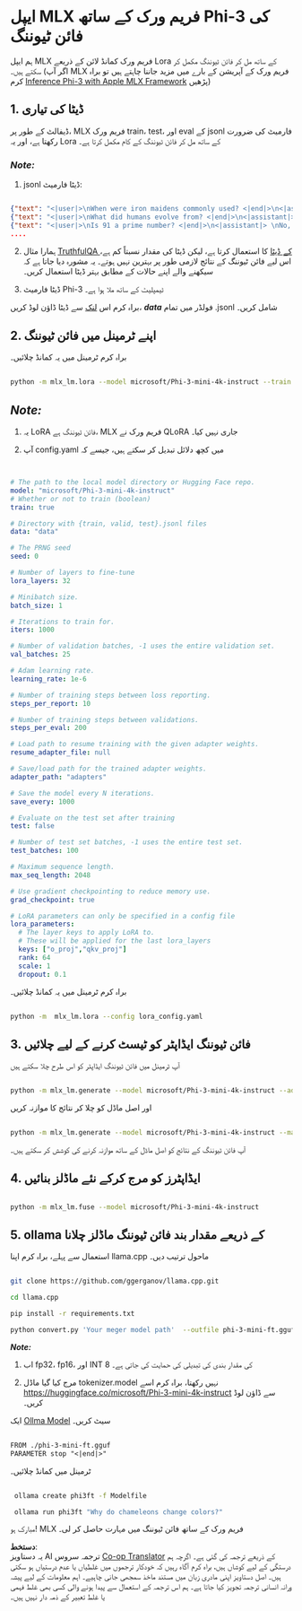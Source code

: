 <!--
CO_OP_TRANSLATOR_METADATA:
{
  "original_hash": "2b94610e2f6fe648e01fa23626f0dd03",
  "translation_date": "2025-05-07T13:26:30+00:00",
  "source_file": "md/03.FineTuning/FineTuning_MLX.md",
  "language_code": "ur"
}
-->
# **ایپل MLX فریم ورک کے ساتھ Phi-3 کی فائن ٹیوننگ**

ہم ایپل MLX فریم ورک کمانڈ لائن کے ذریعے Lora کے ساتھ مل کر فائن ٹیوننگ مکمل کر سکتے ہیں۔ (اگر آپ MLX فریم ورک کے آپریشن کے بارے میں مزید جاننا چاہتے ہیں تو براہ کرم [Inference Phi-3 with Apple MLX Framework](../03.FineTuning/03.Inference/MLX_Inference.md) پڑھیں)

## **1. ڈیٹا کی تیاری**

ڈیفالٹ کے طور پر، MLX فریم ورک train، test، اور eval کے jsonl فارمیٹ کی ضرورت رکھتا ہے، اور یہ Lora کے ساتھ مل کر فائن ٹیوننگ کے کام مکمل کرتا ہے۔

### ***Note:***

1. jsonl ڈیٹا فارمیٹ:

```json

{"text": "<|user|>\nWhen were iron maidens commonly used? <|end|>\n<|assistant|> \nIron maidens were never commonly used <|end|>"}
{"text": "<|user|>\nWhat did humans evolve from? <|end|>\n<|assistant|> \nHumans and apes evolved from a common ancestor <|end|>"}
{"text": "<|user|>\nIs 91 a prime number? <|end|>\n<|assistant|> \nNo, 91 is not a prime number <|end|>"}
....

```

2. ہمارا مثال [TruthfulQA کے ڈیٹا](https://github.com/sylinrl/TruthfulQA/blob/main/TruthfulQA.csv) کا استعمال کرتا ہے، لیکن ڈیٹا کی مقدار نسبتاً کم ہے، اس لیے فائن ٹیوننگ کے نتائج لازمی طور پر بہترین نہیں ہوتے۔ یہ مشورہ دیا جاتا ہے کہ سیکھنے والے اپنے حالات کے مطابق بہتر ڈیٹا استعمال کریں۔

3. ڈیٹا فارمیٹ Phi-3 ٹیمپلیٹ کے ساتھ ملا ہوا ہے۔

براہ کرم اس [لنک](../../../../code/04.Finetuning/mlx) سے ڈیٹا ڈاؤن لوڈ کریں، ***data*** فولڈر میں تمام .jsonl شامل کریں۔

## **2. اپنے ٹرمینل میں فائن ٹیوننگ**

براہ کرم ٹرمینل میں یہ کمانڈ چلائیں۔

```bash

python -m mlx_lm.lora --model microsoft/Phi-3-mini-4k-instruct --train --data ./data --iters 1000 

```

## ***Note:***

1. یہ LoRA فائن ٹیوننگ ہے، MLX فریم ورک نے QLoRA جاری نہیں کیا۔

2. آپ config.yaml میں کچھ دلائل تبدیل کر سکتے ہیں، جیسے کہ

```yaml


# The path to the local model directory or Hugging Face repo.
model: "microsoft/Phi-3-mini-4k-instruct"
# Whether or not to train (boolean)
train: true

# Directory with {train, valid, test}.jsonl files
data: "data"

# The PRNG seed
seed: 0

# Number of layers to fine-tune
lora_layers: 32

# Minibatch size.
batch_size: 1

# Iterations to train for.
iters: 1000

# Number of validation batches, -1 uses the entire validation set.
val_batches: 25

# Adam learning rate.
learning_rate: 1e-6

# Number of training steps between loss reporting.
steps_per_report: 10

# Number of training steps between validations.
steps_per_eval: 200

# Load path to resume training with the given adapter weights.
resume_adapter_file: null

# Save/load path for the trained adapter weights.
adapter_path: "adapters"

# Save the model every N iterations.
save_every: 1000

# Evaluate on the test set after training
test: false

# Number of test set batches, -1 uses the entire test set.
test_batches: 100

# Maximum sequence length.
max_seq_length: 2048

# Use gradient checkpointing to reduce memory use.
grad_checkpoint: true

# LoRA parameters can only be specified in a config file
lora_parameters:
  # The layer keys to apply LoRA to.
  # These will be applied for the last lora_layers
  keys: ["o_proj","qkv_proj"]
  rank: 64
  scale: 1
  dropout: 0.1


```

براہ کرم ٹرمینل میں یہ کمانڈ چلائیں۔

```bash

python -m  mlx_lm.lora --config lora_config.yaml

```

## **3. فائن ٹیوننگ ایڈاپٹر کو ٹیسٹ کرنے کے لیے چلائیں**

آپ ٹرمینل میں فائن ٹیوننگ ایڈاپٹر کو اس طرح چلا سکتے ہیں

```bash

python -m mlx_lm.generate --model microsoft/Phi-3-mini-4k-instruct --adapter-path ./adapters --max-token 2048 --prompt "Why do chameleons change colors? " --eos-token "<|end|>"    

```

اور اصل ماڈل کو چلا کر نتائج کا موازنہ کریں

```bash

python -m mlx_lm.generate --model microsoft/Phi-3-mini-4k-instruct --max-token 2048 --prompt "Why do chameleons change colors? " --eos-token "<|end|>"    

```

آپ فائن ٹیوننگ کے نتائج کو اصل ماڈل کے ساتھ موازنہ کرنے کی کوشش کر سکتے ہیں۔

## **4. ایڈاپٹرز کو مرج کرکے نئے ماڈلز بنائیں**

```bash

python -m mlx_lm.fuse --model microsoft/Phi-3-mini-4k-instruct

```

## **5. ollama کے ذریعے مقدار بند فائن ٹیوننگ ماڈلز چلانا**

استعمال سے پہلے، براہ کرم اپنا llama.cpp ماحول ترتیب دیں۔

```bash

git clone https://github.com/ggerganov/llama.cpp.git

cd llama.cpp

pip install -r requirements.txt

python convert.py 'Your meger model path'  --outfile phi-3-mini-ft.gguf --outtype f16 

```

***Note:***

1. اب fp32، fp16، اور INT 8 کی مقدار بندی کی تبدیلی کی حمایت کی جاتی ہے۔

2. مرج کیا گیا ماڈل tokenizer.model نہیں رکھتا، براہ کرم اسے https://huggingface.co/microsoft/Phi-3-mini-4k-instruct سے ڈاؤن لوڈ کریں۔

ایک [Ollma Model](https://ollama.com/) سیٹ کریں۔

```txt

FROM ./phi-3-mini-ft.gguf
PARAMETER stop "<|end|>"

```

ٹرمینل میں کمانڈ چلائیں۔

```bash

 ollama create phi3ft -f Modelfile 

 ollama run phi3ft "Why do chameleons change colors?" 

```

مبارک ہو! MLX فریم ورک کے ساتھ فائن ٹیوننگ میں مہارت حاصل کر لی۔

**دستخط**:  
یہ دستاویز AI ترجمہ سروس [Co-op Translator](https://github.com/Azure/co-op-translator) کے ذریعے ترجمہ کی گئی ہے۔ اگرچہ ہم درستگی کے لیے کوشاں ہیں، براہ کرم آگاہ رہیں کہ خودکار ترجموں میں غلطیاں یا عدم درستیاں ہو سکتی ہیں۔ اصل دستاویز اپنی مادری زبان میں مستند ماخذ سمجھی جانی چاہیے۔ اہم معلومات کے لیے پیشہ ورانہ انسانی ترجمہ تجویز کیا جاتا ہے۔ ہم اس ترجمہ کے استعمال سے پیدا ہونے والی کسی بھی غلط فہمی یا غلط تعبیر کے ذمہ دار نہیں ہیں۔